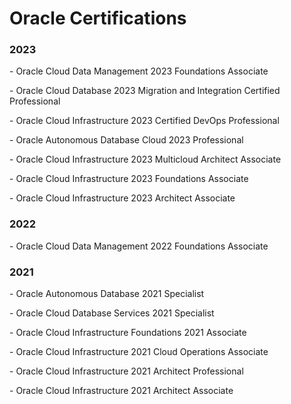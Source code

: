 <h1> Oracle Certifications </h1>

<h3> 2023 </h3>
<p> - Oracle Cloud Data Management 2023 Foundations Associate
<p> - Oracle Cloud Database 2023 Migration and Integration Certified Professional
<p> - Oracle Cloud Infrastructure 2023 Certified DevOps Professional
<p> - Oracle Autonomous Database Cloud 2023 Professional
<p> - Oracle Cloud Infrastructure 2023 Multicloud Architect Associate
<p> - Oracle Cloud Infrastructure 2023 Foundations Associate
<p> - Oracle Cloud Infrastructure 2023 Architect Associate

<h3> 2022 </h3>
<p> - Oracle Cloud Data Management 2022 Foundations Associate

<h3> 2021 </h3>
<p> - Oracle Autonomous Database 2021 Specialist
<p> - Oracle Cloud Database Services 2021 Specialist
<p> - Oracle Cloud Infrastructure Foundations 2021 Associate
<p> - Oracle Cloud Infrastructure 2021 Cloud Operations Associate
<p> - Oracle Cloud Infrastructure 2021 Architect Professional
<p> - Oracle Cloud Infrastructure 2021 Architect Associate
